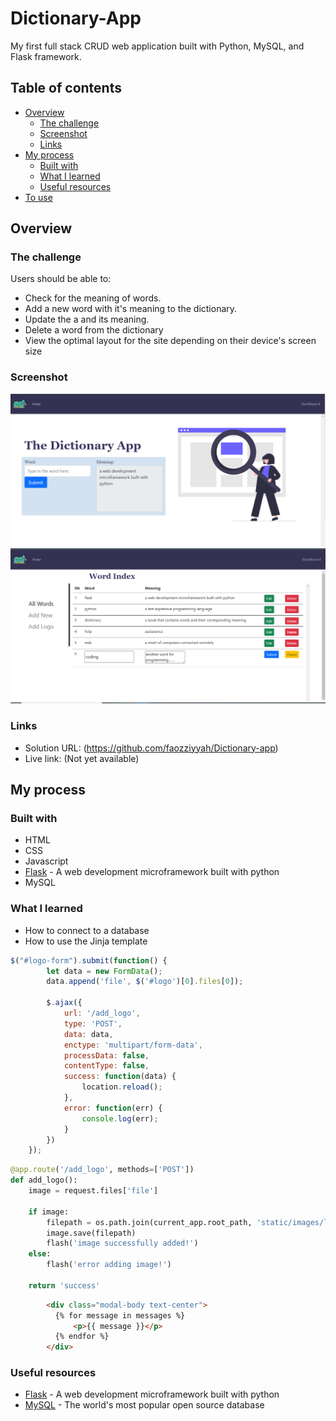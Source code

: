 # Dictionary-App

My first full stack CRUD web application built with Python, MySQL, and Flask framework.

## Table of contents

- [Overview](#overview)
  - [The challenge](#the-challenge)
  - [Screenshot](#screenshot)
  - [Links](#links)
- [My process](#my-process)
  - [Built with](#built-with)
  - [What I learned](#what-i-learned)
  - [Useful resources](#useful-resources)
- [To use](#usage)

## Overview

### The challenge

Users should be able to:

- Check for the meaning of words.
- Add a new word with it's meaning to the dictionary.
- Update the a and its meaning.
- Delete a word from the dictionary
- View the optimal layout for the site depending on their device's screen size

### Screenshot

![](static/images/screenshot1.png)
![](static/images/screenshot2.png)


### Links

- Solution URL: (https://github.com/faozziyyah/Dictionary-app)
- Live link: (Not yet available)

## My process

### Built with

- HTML
- CSS
- Javascript
- [Flask](https://flask.palletsprojects.com/en/2.1.x/) - A web development microframework built with python
- MySQL

### What I learned

- How to connect to a database
- How to use the Jinja template

```js
$("#logo-form").submit(function() {
        let data = new FormData();
        data.append('file', $('#logo')[0].files[0]);

        $.ajax({
            url: '/add_logo',
            type: 'POST',
            data: data,
            enctype: 'multipart/form-data',
            processData: false,
            contentType: false,
            success: function(data) {
                location.reload();
            },
            error: function(err) {
                console.log(err);
            }
        })
    });
```

```Python
@app.route('/add_logo', methods=['POST'])
def add_logo():
    image = request.files['file']

    if image:
        filepath = os.path.join(current_app.root_path, 'static/images/logo.png')
        image.save(filepath)
        flash('image successfully added!')
    else:
        flash('error adding image!')

    return 'success'
```

```HTML
        <div class="modal-body text-center">
          {% for message in messages %}
              <p>{{ message }}</p>
          {% endfor %}
        </div>
```

### Useful resources

- [Flask](https://flask.palletsprojects.com/en/2.1.x/) - A web development microframework built with python
- [MySQL](https://www.mysql.com/) - The world's most popular open source database

